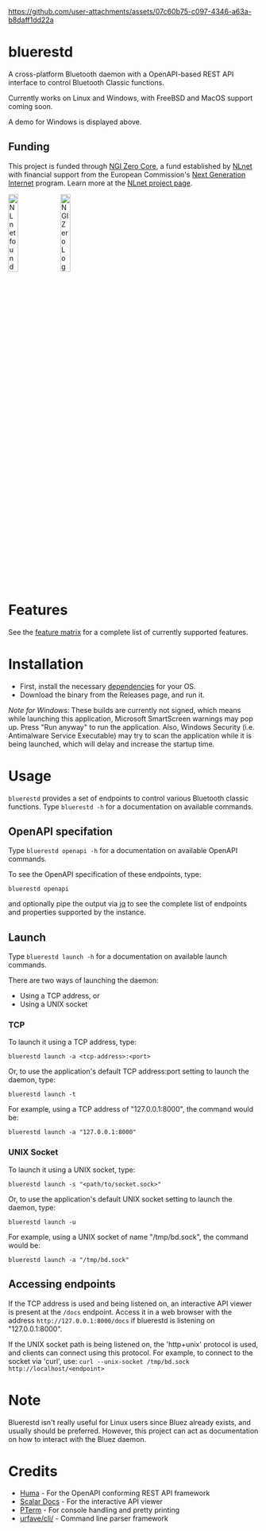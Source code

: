 https://github.com/user-attachments/assets/07c60b75-c097-4346-a63a-b8daff1dd22a


# bluerestd

A cross-platform Bluetooth daemon with a OpenAPI-based REST API interface to control Bluetooth Classic functions.

Currently works on Linux and Windows, with FreeBSD and MacOS support coming soon.

A demo for Windows is displayed above.

## Funding

This project is funded through [NGI Zero Core](https://nlnet.nl/core), a fund established by [NLnet](https://nlnet.nl) with financial support from the European Commission's [Next Generation Internet](https://ngi.eu) program. Learn more at the [NLnet project page](https://nlnet.nl/project/bluetuith).

[<img src="https://nlnet.nl/logo/banner.png" alt="NLnet foundation logo" width="20%" />](https://nlnet.nl)
[<img src="https://nlnet.nl/image/logos/NGI0_tag.svg" alt="NGI Zero Logo" width="20%" />](https://nlnet.nl/core)

# Features
See the [feature matrix](https://github.com/bluetuith-org/bluetooth-classic?tab=readme-ov-file#feature-matrix) for a complete
list of currently supported features.

# Installation
- First, install the necessary [dependencies](https://github.com/bluetuith-org/bluetooth-classic?tab=readme-ov-file#dependencies) for your OS.
- Download the binary from the Releases page, and run it.

_Note for Windows_:
These builds are currently not signed, which means while launching this application,
Microsoft SmartScreen warnings may pop up. Press "Run anyway" to run the application.
Also, Windows Security (i.e. Antimalware Service Executable) may try to scan the application while it is being launched,
which will delay and increase the startup time.

# Usage
`bluerestd` provides a set of endpoints to control various Bluetooth classic functions.
Type `bluerestd -h` for a documentation on available commands.

## OpenAPI specifation
Type `bluerestd openapi -h` for a documentation on available OpenAPI commands.

To see the OpenAPI specification of these endpoints, type:
```
bluerestd openapi
```
and optionally pipe the output via [jq](https://jqlang.org/) to see the complete list of endpoints and
properties supported by the instance.

## Launch
Type `bluerestd launch -h` for a documentation on available launch commands.

There are two ways of launching the daemon:
- Using a TCP address, or
- Using a UNIX socket

### TCP
To launch it using a TCP address, type:
```
bluerestd launch -a <tcp-address>:<port>
```

Or, to use the application's default TCP address:port setting to launch the daemon, type:
```
bluerestd launch -t
```

For example, using a TCP address of "127.0.0.1:8000", the command would be:
```
bluerestd launch -a "127.0.0.1:8000"
```

### UNIX Socket 
To launch it using a UNIX socket, type:
```
bluerestd launch -s "<path/to/socket.sock>"
```

Or, to use the application's default UNIX socket setting to launch the daemon, type:
```
bluerestd launch -u
```

For example, using a UNIX socket of name "/tmp/bd.sock", the command would be:
```
bluerestd launch -a "/tmp/bd.sock"
```

## Accessing endpoints
If the TCP address is used and being listened on, an interactive API viewer
is present at the `/docs` endpoint. Access it in a web browser with the address
`http://127.0.0.1:8000/docs` if bluerestd is listening on "127.0.0.1:8000".

If the UNIX socket path is being listened on, the 'http+unix' protocol is used, and clients can connect using this protocol.
For example, to connect to the socket via 'curl', use:
`curl --unix-socket /tmp/bd.sock http://localhost/<endpoint>`

# Note
Bluerestd isn't really useful for Linux users since Bluez already exists, and usually should be preferred.
However, this project can act as documentation on how to interact with the Bluez daemon. 

# Credits
- [Huma](https://huma.rocks/) - For the OpenAPI conforming REST API framework
- [Scalar Docs](https://github.com/scalar/scalar) - For the interactive API viewer
- [PTerm](https://github.com/pterm/pterm) - For console handling and pretty printing
- [urfave/cli/](github.com/urfave/cli) - Command line parser framework
